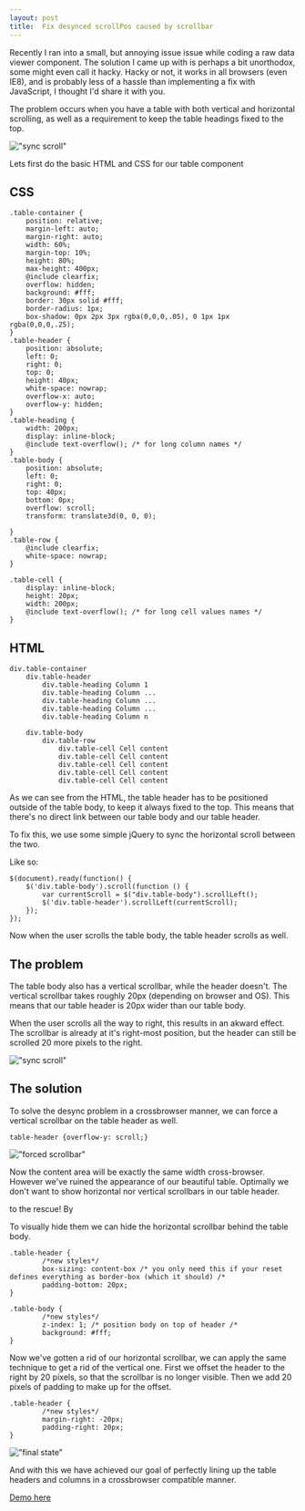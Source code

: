 ```yaml
---
layout: post
title:  Fix desynced scrollPos caused by scrollbar
---
```

Recently I ran into a small, but annoying issue issue while coding a raw data viewer component. The solution I came up with is perhaps a bit unorthodox, some might even call it hacky. Hacky or not, it works in all browsers (even IE8), and is probably less of a hassle than implementing a fix with JavaScript, I thought I'd share it with you.

The problem occurs when you have a table with both vertical and horizontal scrolling, as well as a requirement to keep the table headings fixed to the top.

!["sync scroll"](/images/sync-scroll-desired-state.png "Vertical scrollbar in table body causes scroll to desync")

Lets first do the basic HTML and CSS for our table component

## CSS
```
.table-container {
    position: relative;
    margin-left: auto;
    margin-right: auto;
    width: 60%;
    margin-top: 10%;
    height: 80%;
    max-height: 400px;
    @include clearfix;
    overflow: hidden;
    background: #fff;
    border: 30px solid #fff;
    border-radius: 1px;
    box-shadow: 0px 2px 3px rgba(0,0,0,.05), 0 1px 1px rgba(0,0,0,.25);
}
.table-header {
    position: absolute;
    left: 0;
    right: 0;
    top: 0;
    height: 40px;
    white-space: nowrap;
    overflow-x: auto;
    overflow-y: hidden;
}
.table-heading {
    width: 200px;
    display: inline-block;
    @include text-overflow(); /* for long column names */ 
}
.table-body {
    position: absolute;
    left: 0;
    right: 0;
    top: 40px;
    bottom: 0px;
    overflow: scroll;
    transform: translate3d(0, 0, 0);

}
.table-row {
    @include clearfix;
    white-space: nowrap;
}

.table-cell {
    display: inline-block;
    height: 20px;
    width: 200px;
    @include text-overflow(); /* for long cell values names */
}
```

## HTML
```
div.table-container
	div.table-header
		div.table-heading Column 1
		div.table-heading Column ...
		div.table-heading Column ...
		div.table-heading Column ...
		div.table-heading Column n

	div.table-body
		div.table-row
			div.table-cell Cell content
			div.table-cell Cell content
			div.table-cell Cell content
			div.table-cell Cell content
			div.table-cell Cell content

```

As we can see from the HTML, the table header has to be positioned outside of the table body, to keep it always fixed to the top. This means that there's no direct link between our table body and our table header.

To fix this, we use some simple jQuery to sync the horizontal scroll between the two.

Like so:

```
$(document).ready(function() {
    $('div.table-body').scroll(function () {
        var currentScroll = $("div.table-body").scrollLeft();
        $('div.table-header').scrollLeft(currentScroll);
    });
});
```

Now when the user scrolls the table body, the table header scrolls as well.

## The problem
The table body also has a vertical scrollbar, while the header doesn't. The vertical scrollbar takes roughly 20px (depending on browser and OS). This means that our table header is 20px wider than our table body.

When the user scrolls all the way to right, this results in an akward effect. The scrollbar is already at it's right-most position, but the header can still be scrolled 20 more pixels to the right.

!["sync scroll"](/images/sync-scroll.png "Vertical scrollbar in table body causes scroll to desync")

## The solution

To solve the desync problem in a crossbrowser manner, we can force a vertical scrollbar on the table header as well.

```
table-header {overflow-y: scroll;}
```

!["forced scrollbar"](/images/forced-scrollbar.png "Forced vertical scrollbar on table header")

Now the content area will be exactly the same width cross-browser. However we've ruined the appearance of our beautiful table. Optimally we don't want to show horizontal nor vertical scrollbars in our table header.

 to the rescue! By 

To visually hide them we can hide the horizontal scrollbar behind the table body.

```
.table-header {
		/*new styles*/
		box-sizing: content-box /* you only need this if your reset defines everything as border-box (which it should) /*
		padding-bottom: 20px;	
}

.table-body {
		/*new styles*/
		z-index: 1; /* position body on top of header /*
		background: #fff;
}
```

Now we've gotten a rid of our horizontal scrollbar, we can apply the same technique to get a rid of the vertical one. First we offset the header to the right by 20 pixels, so that the scrollbar is no longer visible. Then we add 20 pixels of padding to make up for the offset.

```
.table-header {
		/*new styles*/
		margin-right: -20px;
		padding-right: 20px;
}
```

!["final state"](/images/final-state.png "Perfectly lined up columns and table headers") 

And with this we have achieved our goal of perfectly lining up the table headers and columns in a crossbrowser compatible manner.

[Demo here](http://modipeluri.github.io/demos/sync_scroll/dest/)
